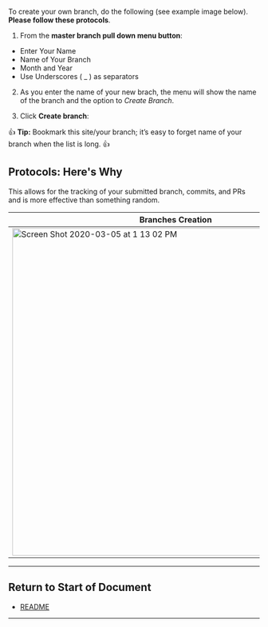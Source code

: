 To create your own branch, do the following (see example image below). **Please follow these protocols**.  

1. From the **master branch pull down menu button**:

* Enter Your Name
* Name of Your Branch 
* Month and Year
* Use Underscores ( _ )  as separators 

2. As you enter the name of your new brach, the menu will show the name of the branch and the option to _Create Branch_.

3. Click **Create branch**: 

:+1: **Tip:** Bookmark this site/your branch; it’s easy to forget name of your branch when the list is long. :+1:

## Protocols: Here's Why

This allows for the tracking of your submitted branch, commits, and PRs and is more effective than something random. 

| Branches Creation |
| ------------- |
| <img width="655" alt="Screen Shot 2020-03-05 at 1 13 02 PM" src="https://user-images.githubusercontent.com/61600802/76026153-115b3a80-5ee3-11ea-9e8f-a032eb477419.png">  |


----------------------
## Return to Start of Document

* [README](README.md)
 
----------------------

